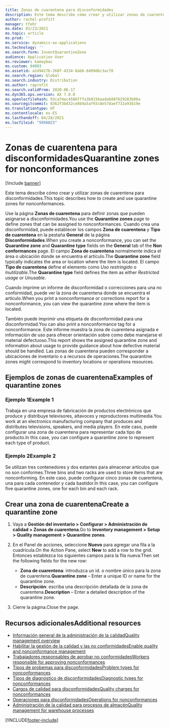 ```yaml
---
title: Zonas de cuarentena para disconformidades
description: Este tema describe cómo crear y utilizar zonas de cuarentena para disconformidades.
author: rachel-profitt
manager: tfehr
ms.date: 03/23/2021
ms.topic: article
ms.prod: ''
ms.service: dynamics-ax-applications
ms.technology: ''
ms.search.form: InventQuarantineZone
audience: Application User
ms.reviewer: kamaybac
ms.custom: 94003
ms.assetid: a1d9417b-268f-4334-8ab6-8499d6c3acf0
ms.search.region: Global
ms.search.industry: Distribution
ms.author: raprofit
ms.search.validFrom: 2020-06-17
ms.dyn365.ops.version: AX 7.0.0
ms.openlocfilehash: 93ca74ec4586fffa3b9156aadab887629283b98a
ms.sourcegitcommit: 8362f3bd32ce8b9a5af93c8e57daef732a93b19e
ms.translationtype: HT
ms.contentlocale: es-ES
ms.lasthandoff: 04/28/2021
ms.locfileid: "5956823"
---
```

# <a name="quarantine-zones-for-nonconformances"></a><span data-ttu-id="87e72-103">Zonas de cuarentena para disconformidades</span><span class="sxs-lookup"><span data-stu-id="87e72-103">Quarantine zones for nonconformances</span></span>

[!include [banner](../includes/banner.md)]

<span data-ttu-id="87e72-104">Este tema describe cómo crear y utilizar zonas de cuarentena para disconformidades.</span><span class="sxs-lookup"><span data-stu-id="87e72-104">This topic describes how to create and use quarantine zones for nonconformances.</span></span>

<span data-ttu-id="87e72-105">Use la página **Zonas de cuarentena** para definir zonas que pueden asignarse a disconformidades.</span><span class="sxs-lookup"><span data-stu-id="87e72-105">You use the **Quarantine zones** page to define zones that can be assigned to nonconformances.</span></span> <span data-ttu-id="87e72-106">Cuando crea una disconformidad, puede establecer los campos **Zona de cuarentena** y **Tipo de cuarentena** en la pestaña **General** de la página **Disconformidades**.</span><span class="sxs-lookup"><span data-stu-id="87e72-106">When you create a nonconformance, you can set the **Quarantine zone** and **Quarantine type** fields on the **General** tab of the **Non conformances** page.</span></span> <span data-ttu-id="87e72-107">El campo **Zona de cuarentena** normalmente indica el área o ubicación donde se encuentra el artículo.</span><span class="sxs-lookup"><span data-stu-id="87e72-107">The **Quarantine zone** field typically indicates the area or location where the item is located.</span></span> <span data-ttu-id="87e72-108">El campo **Tipo de cuarentena** define el elemento como *Uso restringido* o *Inutilizable*.</span><span class="sxs-lookup"><span data-stu-id="87e72-108">The **Quarantine type** field defines the item as either *Restricted usage* or *Unusable*.</span></span>

<span data-ttu-id="87e72-109">Cuando imprime un informe de disconformidad o correcciones para una no conformidad, puede ver la zona de cuarentena donde se encuentra el artículo.</span><span class="sxs-lookup"><span data-stu-id="87e72-109">When you print a nonconformance or corrections report for a nonconformance, you can view the quarantine zone where the item is located.</span></span>

<span data-ttu-id="87e72-110">También puede imprimir una etiqueta de disconformidad para una disconformidad.</span><span class="sxs-lookup"><span data-stu-id="87e72-110">You can also print a nonconformance tag for a nonconformance.</span></span> <span data-ttu-id="87e72-111">Este informe muestra la zona de cuarentena asignada e información de uso para ofrecer orientación sobre como debe manejarse el material defectuoso.</span><span class="sxs-lookup"><span data-stu-id="87e72-111">This report shows the assigned quarantine zone and information about usage to provide guidance about how defective material should be handled.</span></span> <span data-ttu-id="87e72-112">Las zonas de cuarentena pueden corresponder a ubicaciones de inventario o a recursos de operaciones.</span><span class="sxs-lookup"><span data-stu-id="87e72-112">The quarantine zones might correspond to inventory locations or operations resources.</span></span>

## <a name="examples-of-quarantine-zones"></a><span data-ttu-id="87e72-113">Ejemplos de zonas de cuarentena</span><span class="sxs-lookup"><span data-stu-id="87e72-113">Examples of quarantine zones</span></span>

### <a name="example-1"></a><span data-ttu-id="87e72-114">Ejemplo 1</span><span class="sxs-lookup"><span data-stu-id="87e72-114">Example 1</span></span>

<span data-ttu-id="87e72-115">Trabaja en una empresa de fabricación de productos electrónicos que produce y distribuye televisores, altavoces y reproductores multimedia.</span><span class="sxs-lookup"><span data-stu-id="87e72-115">You work at an electronics manufacturing company that produces and distributes televisions, speakers, and media players.</span></span> <span data-ttu-id="87e72-116">En este caso, puede configurar una zona de cuarentena para representar cada tipo de producto.</span><span class="sxs-lookup"><span data-stu-id="87e72-116">In this case, you can configure a quarantine zone to represent each type of product.</span></span>

### <a name="example-2"></a><span data-ttu-id="87e72-117">Ejemplo 2</span><span class="sxs-lookup"><span data-stu-id="87e72-117">Example 2</span></span>

<span data-ttu-id="87e72-118">Se utilizan tres contenedores y dos estantes para almacenar artículos que no son conformes.</span><span class="sxs-lookup"><span data-stu-id="87e72-118">Three bins and two racks are used to store items that are nonconforming.</span></span> <span data-ttu-id="87e72-119">En este caso, puede configurar cinco zonas de cuarentena, una para cada contenedor y cada bastidor.</span><span class="sxs-lookup"><span data-stu-id="87e72-119">In this case, you can configure five quarantine zones, one for each bin and each rack.</span></span>

## <a name="create-a-quarantine-zone"></a><span data-ttu-id="87e72-120">Crear una zona de cuarentena</span><span class="sxs-lookup"><span data-stu-id="87e72-120">Create a quarantine zone</span></span>

1. <span data-ttu-id="87e72-121">Vaya a **Gestión del inventario \> Configurar \> Administración de calidad \> Zonas de cuarentena**.</span><span class="sxs-lookup"><span data-stu-id="87e72-121">Go to **Inventory management \> Setup \> Quality management \> Quarantine zones**.</span></span>
1. <span data-ttu-id="87e72-122">En el Panel de acciones, seleccione **Nuevo** para agregar una fila a la cuadrícula.</span><span class="sxs-lookup"><span data-stu-id="87e72-122">On the Action Pane, select **New** to add a row to the grid.</span></span> <span data-ttu-id="87e72-123">Entonces establezca los siguientes campos para la fila nueva:</span><span class="sxs-lookup"><span data-stu-id="87e72-123">Then set the following fields for the new row:</span></span>

    - <span data-ttu-id="87e72-124">**Zona de cuarentena**: introduzca un id. o nombre único para la zona de cuarentena.</span><span class="sxs-lookup"><span data-stu-id="87e72-124">**Quarantine zone** – Enter a unique ID or name for the quarantine zone.</span></span>
    - <span data-ttu-id="87e72-125">**Descripción**: escriba una descripción detallada de la zona de cuarentena.</span><span class="sxs-lookup"><span data-stu-id="87e72-125">**Description** – Enter a detailed description of the quarantine zone.</span></span>

1. <span data-ttu-id="87e72-126">Cierre la página.</span><span class="sxs-lookup"><span data-stu-id="87e72-126">Close the page.</span></span>

## <a name="additional-resources"></a><span data-ttu-id="87e72-127">Recursos adicionales</span><span class="sxs-lookup"><span data-stu-id="87e72-127">Additional resources</span></span>

- [<span data-ttu-id="87e72-128">Información general de la administración de la calidad</span><span class="sxs-lookup"><span data-stu-id="87e72-128">Quality management overview</span></span>](quality-management-processes.md)
- [<span data-ttu-id="87e72-129">Habilitar la gestión de la calidad y las no conformidades</span><span class="sxs-lookup"><span data-stu-id="87e72-129">Enable quality and nonconformance management</span></span>](enable-quality-management.md)
- [<span data-ttu-id="87e72-130">Trabajadores responsables de aprobar no conformidades</span><span class="sxs-lookup"><span data-stu-id="87e72-130">Workers responsible for approving nonconformances</span></span>](quality-responsible-workers.md)
- [<span data-ttu-id="87e72-131">Tipos de probemas para disconformidades</span><span class="sxs-lookup"><span data-stu-id="87e72-131">Problem types for nonconformances</span></span>](quality-quarantine-zones.md)
- [<span data-ttu-id="87e72-132">Tipos de diagnóstico de disconformidades</span><span class="sxs-lookup"><span data-stu-id="87e72-132">Diagnostic types for nonconformances</span></span>](quality-diagnostic-types.md)
- [<span data-ttu-id="87e72-133">Cargos de calidad para disconformidades</span><span class="sxs-lookup"><span data-stu-id="87e72-133">Quality charges for nonconformances</span></span>](quality-charges.md)
- [<span data-ttu-id="87e72-134">Operaciones para disconformidades</span><span class="sxs-lookup"><span data-stu-id="87e72-134">Operations for nonconformances</span></span>](quality-operations.md)
- [<span data-ttu-id="87e72-135">Administración de la calidad para procesos de almacén</span><span class="sxs-lookup"><span data-stu-id="87e72-135">Quality management for warehouse processes</span></span>](quality-management-for-warehouses-processes.md)

[!INCLUDE[footer-include](../../includes/footer-banner.md)]
